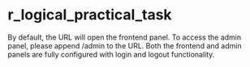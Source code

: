 # r_logical_practical_task
By default, the URL will open the frontend panel. To access the admin panel, please append /admin to the URL. Both the frontend and admin panels are fully configured with login and logout functionality.
